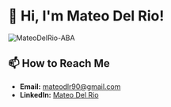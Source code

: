 # 👋 Hi, I'm Mateo Del Rio!
<p align="left"> <img src="https://komarev.com/ghpvc/?username=MateoDelRio-ABA" alt="MateoDelRio-ABA" /> </p>

## 📫 How to Reach Me

- **Email:** mateodlr90@gmail.com
- **LinkedIn:** [Mateo Del Rio](https://www.linkedin.com/in/mateodelrio/)
